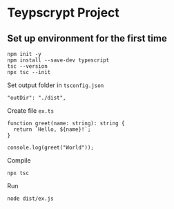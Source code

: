 # Teypscrypt Project

## Set up environment for the first time
```
npm init -y
npm install --save-dev typescript
tsc --version
npx tsc --init
```

Set output folder in `tsconfig.json`
```
"outDir": "./dist", 
```

Create file `ex.ts`
```
function greet(name: string): string {
  return `Hello, ${name}!`;
}

console.log(greet("World"));
```

Compile
```
npx tsc
```

Run
```
node dist/ex.js
```